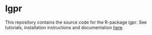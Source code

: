 # lgpr
This repository contains the source code for the R-package *lgpr*. See tutorials, installation instructions and documentation [here](https://jtimonen.github.io/lgpr-usage/index.html).
